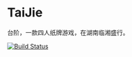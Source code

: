 # TaiJie
台阶，一款四人纸牌游戏，在湖南临湘盛行。

[![Build Status](https://travis-ci.org/Liaozengxiang/TaiJie.svg?branch=master)](https://travis-ci.org/Liaozengxiang/TaiJie)
